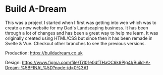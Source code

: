 # Build A-Dream

This was a project I started when I first was getting into web which was to create a new website for my Dad's Landscaping business. It has been through a lot of changes and has been a great way to help me learn. It was originally created using HTML/CSS but since then it has been remade in Svelte & Vue. Checkout other branches to see the previous versions.

Production: https://buildadream.co.uk

Design: https://www.figma.com/file/Ti101e0dfTHaOC6k9Plg4I/Build-A-Dream-%5BFINAL%5D?node-id=0%3A1

